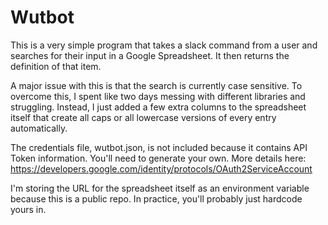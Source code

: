# Wutbot

This is a very simple program that takes a slack command from a user and searches for their input in a Google Spreadsheet. It then returns the definition of that item.

A major issue with this is that the search is currently case sensitive. To overcome this, I spent like two days messing with different libraries and struggling. Instead, I just added a few extra columns to the spreadsheet itself that create all caps or all lowercase versions of every entry automatically.

The credentials file, wutbot.json, is not included because it contains API Token information. You'll need to generate your own. More details here: https://developers.google.com/identity/protocols/OAuth2ServiceAccount

I'm storing the URL for the spreadsheet itself as an environment variable because this is a public repo. In practice, you'll probably just hardcode yours in.